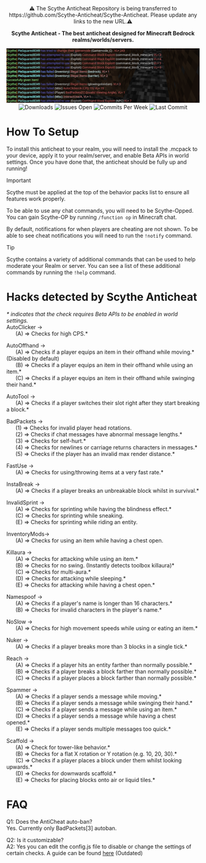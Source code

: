<div align="center">
  ⚠️ The Scythe Anticheat Repository is being transferred to https://github.com/Scythe-Anticheat/Scythe-Anticheat. Please update any links to the new URL.⚠️


  <b>Scythe Anticheat - The best anticheat designed for Minecraft Bedrock realms/worlds/servers.</b>

  <img src="https://raw.githubusercontent.com/MrDiamond64/image-assets/main/scythe%20pog%20anticheat.png" width="600" alt="Scythe AntiCheat"/>
</div>
<div align="center">
  <img src="https://img.shields.io/github/downloads/Scythe-Anticheat/Scythe-AntiCheat/total?style=for-the-badge" alt="Downloads"/>
  <img src="https://img.shields.io/github/issues/Scythe-Anticheat/Scythe-AntiCheat?label=ISSUES%20OPEN&style=for-the-badge" alt="Issues Open"/>
  <img src="https://img.shields.io/github/commit-activity/m/Scythe-Anticheat/Scythe-AntiCheat?style=for-the-badge" alt="Commits Per Week"/>
  <img src="https://img.shields.io/github/last-commit/Scythe-Anticheat/Scythe-AntiCheat?style=for-the-badge" alt="Last Commit"/>
</div>

# How To Setup
To install this anticheat to your realm, you will need to install the .mcpack to your device, apply it to your realm/server, and enable Beta APIs in world settings. Once you have done that, the anticheat should be fully up and running!

> [!IMPORTANT]
> Scythe must be applied at the top of the behavior packs list to ensure all features work properly.

To be able to use any chat commands, you will need to be Scythe-Opped. You can gain Scythe-OP by running `/function op` in Minecraft chat.

By default, notifications for when players are cheating are not shown. To be able to see cheat notifications you will need to run the `!notify` command.

> [!TIP]
> Scythe contains a variety of additional commands that can be used to help moderate your Realm or server. You can see a list of these additional commands by running the `!help` command.

# Hacks detected by Scythe Anticheat
*\* indicates that the check requires Beta APIs to be enabled in world settings.*<br/>
  AutoClicker -><br/>
&nbsp;&nbsp;&nbsp;&nbsp;&nbsp;&nbsp;(A) => Checks for high CPS.\*<br/>

  AutoOffhand -><br/>
&nbsp;&nbsp;&nbsp;&nbsp;&nbsp;&nbsp;(A) => Checks if a player equips an item in their offhand while moving.\* (Disabled by default)<br/>
&nbsp;&nbsp;&nbsp;&nbsp;&nbsp;&nbsp;(B) => Checks if a player equips an item in their offhand while using an item.\*<br/>
&nbsp;&nbsp;&nbsp;&nbsp;&nbsp;&nbsp;(C) => Checks if a player equips an item in their offhand while swinging their hand.\*<br/>

  AutoTool -><br/>
&nbsp;&nbsp;&nbsp;&nbsp;&nbsp;&nbsp;(A) => Checks if a player switches their slot right after they start breaking a block.\*<br/>

  BadPackets -><br/>
&nbsp;&nbsp;&nbsp;&nbsp;&nbsp;&nbsp;(1) => Checks for invalid player head rotations.<br/>
&nbsp;&nbsp;&nbsp;&nbsp;&nbsp;&nbsp;(2) => Checks if chat messages have abnormal message lengths.\*<br/>
&nbsp;&nbsp;&nbsp;&nbsp;&nbsp;&nbsp;(3) => Checks for self-hurt.\*<br/>
&nbsp;&nbsp;&nbsp;&nbsp;&nbsp;&nbsp;(4) => Checks for newlines or carriage returns characters in messages.\*<br/>
&nbsp;&nbsp;&nbsp;&nbsp;&nbsp;&nbsp;(5) => Checks if the player has an invalid max render distance.\*<br/>

  FastUse -><br/>
&nbsp;&nbsp;&nbsp;&nbsp;&nbsp;&nbsp;(A) => Checks for using/throwing items at a very fast rate.\*

  InstaBreak -><br/>
&nbsp;&nbsp;&nbsp;&nbsp;&nbsp;&nbsp;(A) => Checks if a player breaks an unbreakable block whilst in survival.\*<br/>

  InvalidSprint -><br/>
&nbsp;&nbsp;&nbsp;&nbsp;&nbsp;&nbsp;(A) => Checks for sprinting while having the blindness effect.\*<br/>
&nbsp;&nbsp;&nbsp;&nbsp;&nbsp;&nbsp;(C) => Checks for sprinting while sneaking.<br/>
&nbsp;&nbsp;&nbsp;&nbsp;&nbsp;&nbsp;(E) => Checks for sprinting while riding an entity.<br/>

  InventoryMods-><br/>
&nbsp;&nbsp;&nbsp;&nbsp;&nbsp;&nbsp;(A) => Checks for using an item while having a chest open.<br/>

  Killaura -><br/>
&nbsp;&nbsp;&nbsp;&nbsp;&nbsp;&nbsp;(A) => Checks for attacking while using an item.\*<br/>
&nbsp;&nbsp;&nbsp;&nbsp;&nbsp;&nbsp;(B) => Checks for no swing. (Instantly detects toolbox killaura)\*<br/>
&nbsp;&nbsp;&nbsp;&nbsp;&nbsp;&nbsp;(C) => Checks for multi-aura.\*<br/>
&nbsp;&nbsp;&nbsp;&nbsp;&nbsp;&nbsp;(D) => Checks for attacking while sleeping.\*<br/>
&nbsp;&nbsp;&nbsp;&nbsp;&nbsp;&nbsp;(E) => Checks for attacking while having a chest open.\*<br/>

  Namespoof -><br/>
&nbsp;&nbsp;&nbsp;&nbsp;&nbsp;&nbsp;(A) => Checks if a player's name is longer than 16 characters.\*<br/>
&nbsp;&nbsp;&nbsp;&nbsp;&nbsp;&nbsp;(B) => Checks for invalid characters in the player's name.\*<br/>

  NoSlow -><br/>
&nbsp;&nbsp;&nbsp;&nbsp;&nbsp;&nbsp;(A) => Checks for high movement speeds while using or eating an item.\*

  Nuker -><br/>
&nbsp;&nbsp;&nbsp;&nbsp;&nbsp;&nbsp;(A) => Checks if a player breaks more than 3 blocks in a single tick.\*

  Reach -><br/>
&nbsp;&nbsp;&nbsp;&nbsp;&nbsp;&nbsp;(A) => Checks if a player hits an entity farther than normally possible.\*<br/>
&nbsp;&nbsp;&nbsp;&nbsp;&nbsp;&nbsp;(B) => Checks if a player breaks a block farther than normally possible.\*<br/>
&nbsp;&nbsp;&nbsp;&nbsp;&nbsp;&nbsp;(C) => Checks if a player places a block farther than normally possible.\*<br/>

  Spammer -><br/>
&nbsp;&nbsp;&nbsp;&nbsp;&nbsp;&nbsp;(A) => Checks if a player sends a message while moving.\*<br/>
&nbsp;&nbsp;&nbsp;&nbsp;&nbsp;&nbsp;(B) => Checks if a player sends a message while swinging their hand.\*<br/>
&nbsp;&nbsp;&nbsp;&nbsp;&nbsp;&nbsp;(C) => Checks if a player sends a message while using an item.\*<br/>
&nbsp;&nbsp;&nbsp;&nbsp;&nbsp;&nbsp;(D) => Checks if a player sends a message while having a chest opened.\*<br/>
&nbsp;&nbsp;&nbsp;&nbsp;&nbsp;&nbsp;(E) => Checks if a player sends multiple messages too quick.\*<br/>

  Scaffold -><br/>
&nbsp;&nbsp;&nbsp;&nbsp;&nbsp;&nbsp;(A) => Check for tower-like behavior.\*<br/>
&nbsp;&nbsp;&nbsp;&nbsp;&nbsp;&nbsp;(B) => Checks for a flat X rotation or Y rotation (e.g. 10, 20, 30).\*<br/>
&nbsp;&nbsp;&nbsp;&nbsp;&nbsp;&nbsp;(C) => Checks if a player places a block under them whilst looking upwards.\*<br/>
&nbsp;&nbsp;&nbsp;&nbsp;&nbsp;&nbsp;(D) => Checks for downwards scaffold.\*<br/>
&nbsp;&nbsp;&nbsp;&nbsp;&nbsp;&nbsp;(E) => Checks for placing blocks onto air or liquid tiles.\*<br/>

# FAQ
Q1: Does the AntiCheat auto-ban?<br/>
Yes. Currently only BadPackets[3] autoban.

Q2: Is it customizable?<br/>
A2: Yes you can edit the config.js file to disable or change the settings of certain checks. A guide can be found [here](https://github.com/Scythe-Anticheat/Scythe-AntiCheat/wiki/How-to-Setup) (Outdated)